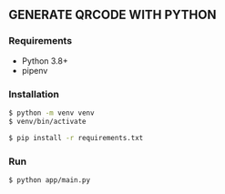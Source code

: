## GENERATE QRCODE WITH PYTHON

### Requirements
- Python 3.8+
- pipenv

### Installation
```bash
$ python -m venv venv
$ venv/bin/activate

$ pip install -r requirements.txt
```

### Run
```bash
$ python app/main.py
```